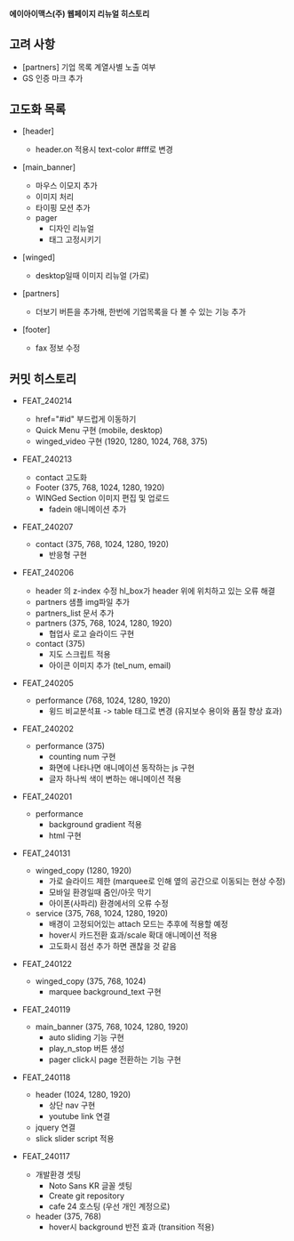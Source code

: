 #### 에이아이맥스(주) 웹페이지 리뉴얼 히스토리

## 고려 사항
  * [partners] 기업 목록 계열사별 노출 여부
  * GS 인증 마크 추가

## 고도화 목록
  * [header]
    * header.on 적용시 text-color #fff로 변경

  * [main_banner]
    * 마우스 이모지 추가
    * 이미지 처리
    * 타이핑 모션 추가
    * pager
      * 디자인 리뉴얼
      * 태그 고정시키기
  
  * [winged]
    * desktop일때 이미지 리뉴얼 (가로)
  
  * [partners]
    * 더보기 버튼을 추가해, 한번에 기업목록을 다 볼 수 있는 기능 추가 

  * [footer]
    * fax 정보 수정

## 커밋 히스토리
  * FEAT_240214
    * href="#id" 부드럽게 이동하기 
    * Quick Menu 구현 (mobile, desktop)
    * winged_video 구현 (1920, 1280, 1024, 768, 375)

  * FEAT_240213
    * contact 고도화
    * Footer (375, 768, 1024, 1280, 1920)
    * WINGed Section 이미지 편집 및 업로드
      * fadein 애니메이션 추가

  * FEAT_240207
    * contact (375, 768, 1024, 1280, 1920)
      * 반응형 구현

  * FEAT_240206
    * header 의 z-index 수정
      hl_box가 header 위에 위치하고 있는 오류 해결
    * partners 샘플 img파일 추가
    * partners_list 문서 추가
    * partners (375, 768, 1024, 1280, 1920)
      * 협업사 로고 슬라이드 구현
    * contact (375)
      * 지도 스크립트 적용
      * 아이콘 이미지 추가 (tel_num, email)

  * FEAT_240205
    * performance (768, 1024, 1280, 1920)
      * 윙드 비교분석표 -> table 태그로 변경 (유지보수 용이와 품질 향상 효과)

  * FEAT_240202
    * performance (375)
      * counting num 구현
      * 화면에 나타나면 애니메이션 동작하는 js 구현
      * 글자 하나씩 색이 변하는 애니메이션 적용

  * FEAT_240201
    * performance
      * background gradient 적용
      * html 구현

  * FEAT_240131
    * winged_copy (1280, 1920)
      * 가로 슬라이드 제한 (marquee로 인해 옆의 공간으로 이동되는 현상 수정)
      * 모바일 환경일때 줌인/아웃 막기
      * 아이폰(사파리) 환경에서의 오류 수정
    * service (375, 768, 1024, 1280, 1920)
      * 배경이 고정되어있는 attach 모드는 추후에 적용할 예정
      * hover시 카드전환 효과/scale 확대 애니메이션 적용
      * 고도화시 점선 추가 하면 괜찮을 것 같음

  * FEAT_240122
    * winged_copy (375, 768, 1024)
      * marquee background_text 구현 

  * FEAT_240119
    * main_banner (375, 768, 1024, 1280, 1920)
      * auto sliding 기능 구현
      * play_n_stop 버튼 생성
      * pager click시 page 전환하는 기능 구현
    
  * FEAT_240118
    * header (1024, 1280, 1920)
      * 상단 nav 구현
      * youtube link 연결
    * jquery 연결
    * slick slider script 적용
      
  * FEAT_240117
    * 개발환경 셋팅
      * Noto Sans KR 글꼴 셋팅
      * Create git repository
      * cafe 24 호스팅 (우선 개인 계정으로) 
    * header (375, 768)
      * hover시 background 반전 효과 (transition 적용)
